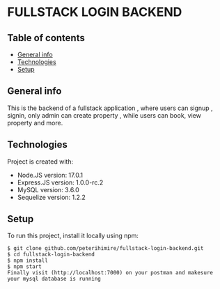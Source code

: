 # FULLSTACK LOGIN BACKEND

## Table of contents

- [General info](#general-info)
- [Technologies](#technologies)
- [Setup](#setup)
<!-- - [Sources](#sources)
- [Demo](#demo) -->

## General info

This is the backend of a fullstack application , where users can signup , signin, only admin can create property , while users can book, view property and more.

## Technologies

Project is created with:

- Node.JS version: 17.0.1
- Express.JS version: 1.0.0-rc.2
- MySQL version: 3.6.0
- Sequelize version: 1.2.2

## Setup

To run this project, install it locally using npm:

```
$ git clone github.com/peterihimire/fullstack-login-backend.git
$ cd fullstack-login-backend
$ npm install
$ npm start
Finally visit (http://localhost:7000) on your postman and makesure your mysql database is running
```

<!-- ## Sources

This app is inspired by vasiti webapp project. [@vasiti](https://www.vasiti.com) -->

<!-- ## Demo

You can view the live demo of this application by visiting this [link](https://vasitiexperience.netlify.app) -->
